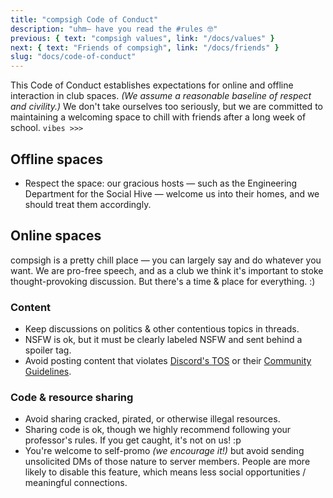 ```yaml
---
title: "compsigh Code of Conduct"
description: "uhm— have you read the #rules 🤓"
previous: { text: "compsigh values", link: "/docs/values" }
next: { text: "Friends of compsigh", link: "/docs/friends" }
slug: "docs/code-of-conduct"
---
```


This Code of Conduct establishes expectations for online and offline interaction in club spaces. *(We assume a reasonable baseline of respect and civility.)* We don't take ourselves too seriously, but we are committed to maintaining a welcoming space to chill with friends after a long week of school. `vibes >>>`

## Offline spaces

- Respect the space: our gracious hosts — such as the Engineering Department for the Social Hive — welcome us into their homes, and we should treat them accordingly.

## Online spaces

compsigh is a pretty chill place — you can largely say and do whatever you want. We are pro-free speech, and as a club we think it's important to stoke thought-provoking discussion. But there's a time & place for everything. :)

### Content

- Keep discussions on politics & other contentious topics in threads.
- <CasePreserver>NSFW</CasePreserver> is ok, but it must be clearly labeled <CasePreserver>NSFW</CasePreserver> and sent behind a spoiler tag.
- Avoid posting content that violates [Discord's <CasePreserver>TOS</CasePreserver>](https://discord.com/terms) or their [Community Guidelines](https://discord.com/guidelines).

### Code & resource sharing

- Avoid sharing cracked, pirated, or otherwise illegal resources.
- Sharing code is ok, though we highly recommend following your professor's rules. If you get caught, it's not on us! :p
- You're welcome to self-promo *(we encourage it!)* but avoid sending unsolicited DMs of those nature to server members. People are more likely to disable this feature, which means less social opportunities / meaningful connections.
